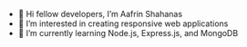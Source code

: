 - 👋 Hi fellow developers, I’m Aafrin Shahanas
- 👀 I’m interested in creating responsive web applications
- 🌱 I’m currently learning Node.js, Express.js, and MongoDB

<!---
As a dedicated MERN stack developer with a keen interest in creating and developing responsive dynamic web applications. Proficient in HTML, CSS, JavaScript, and React.js for crafting user interfaces.

⚡⚡To enhance the user intercation with responsive design⚡⚡
--->
